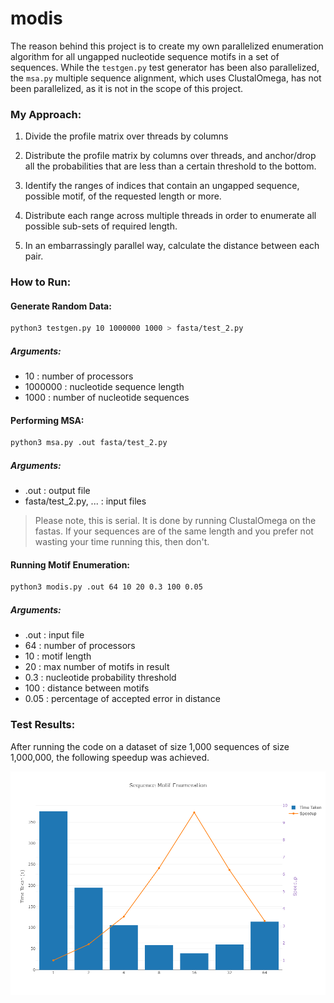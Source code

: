 # modis

The reason behind this project is to create my own parallelized enumeration algorithm for all ungapped nucleotide sequence motifs in a set of sequences.
While the `testgen.py` test generator has been also parallelized, the `msa.py` multiple sequence alignment, which uses ClustalOmega, has not been parallelized, as it is not in the scope of this project.

### My Approach:
1. Divide the profile matrix over threads by columns
 
2. Distribute the profile matrix by columns over threads, and anchor/drop all the probabilities that are less than a certain threshold to the bottom.
 
3. Identify the ranges of indices that contain an ungapped sequence, possible motif, of the requested length or more.
 
4. Distribute each range across multiple threads in order to enumerate all possible sub-sets of required length.
 
5. In an embarrassingly parallel way, calculate the distance between each pair.


### How to Run:

#### Generate Random Data:
```bash
python3 testgen.py 10 1000000 1000 > fasta/test_2.py
```
##### Arguments:
- 10      : number of processors
- 1000000 : nucleotide sequence length
- 1000    : number of nucleotide sequences

#### Performing MSA:
```bash
python3 msa.py .out fasta/test_2.py
```
##### Arguments:
- .out                  : output file
- fasta/test_2.py, ...  : input files

> Please note, this is serial. It is done by running ClustalOmega on the fastas. If your sequences are of the same length and you prefer not wasting your time running this, then don't.

#### Running Motif Enumeration:
```bash
python3 modis.py .out 64 10 20 0.3 100 0.05
```
##### Arguments:
- .out  : input file
- 64    : number of processors
- 10    : motif length
- 20    : max number of motifs in result
- 0.3   : nucleotide probability threshold
- 100   : distance between motifs
- 0.05  : percentage of accepted error in distance

### Test Results:

After running the code on a dataset of size 1,000 sequences of size 1,000,000, the following speedup was achieved.

![Sequence Motif Enumeration](https://raw.githubusercontent.com/nizarmah/modis/master/sequence-motif-enumeration-testresults.png)
